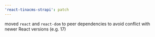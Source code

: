 ```yaml
---
'react-tinacms-strapi': patch
---
```


moved `react` and `react-dom` to peer dependencies to avoid conflict with newer React versions (e.g. 17)
